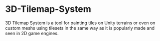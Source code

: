 # 3D-Tilemap-System
3D Tilemap System is a tool for painting tiles on Unity terrains or even on custom meshs using tilesets in the same way as it is popularly made and seen in 2D game engines.

